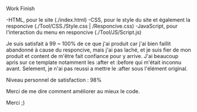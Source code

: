 Work Finish

-HTML, pour le site (./index.html) 
-CSS, pour le style du site et également la responcive (./Tool/CSS./Style.css | /Responcive.css) 
-JavaScript, pour l'interaction du menu en responcive (./Tool/JS/Script.js)

Je suis satisfait à 99 ~ 100% de ce que j'ai produit car j'ai bien faillit abandonné à cause du responcive, mais j'ai pas laché, et je suis fier de mon produit et content de m'être fait confiance pour y arrive. J'ai beaucoup apris sur ce template notamment les :after et :before qui m'était inconnu avant. Selement, je n'ai pas reussi a mettre le :after sous l'élément original.

Niveau personnel de satisfaction : 98%

Merci de me dire comment améliorer au mieux le code.

Merci ;)